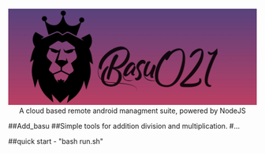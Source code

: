 <p align="center">
<img src="https://github.com/basu021/Add_basu/blob/master/logo.png"><br>
A cloud based remote android managment suite, powered by NodeJS
</p>



##Add_basu
##Simple tools for addition division and multiplication.
#...
     
##quick start - "bash run.sh"
